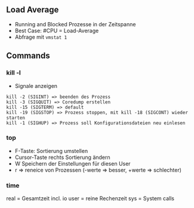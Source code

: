 ## Load Average
* Running and Blocked Prozesse in der Zeitspanne
* Best Case: #CPU = Load-Average
* Abfrage mit `vmstat 1`


## Commands
### kill -l
* Signale anzeigen
````
kill -2 (SIGINT) => beenden des Prozess
kill -3 (SIGQUIT) => Coredump erstellen
kill -15 (SIGTERM) => default
kill -19 (SIGSTOP) => Prozess stoppen, mit kill -18 (SIGCONT) wieder starten
kill -1 (SIGHUP) => Prozess soll Konfigurationsdateien neu einlesen
````

### top
* F-Taste: Sortierung umstellen
* Cursor-Taste rechts Sortierung ändern
* W Speichern der Einstellungen für diesen User
* r => reneice von Prozessen (-werte => besser, +werte => schlechter)

### time
real = Gesamtzeit incl. io
user = reine Rechenzeit
sys = System calls
